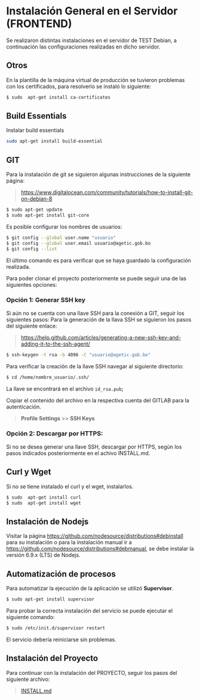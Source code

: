 # Instalación General en el Servidor (FRONTEND)

Se realizaron distintas instalaciones en el servidor de TEST Debian, a continuación las configuraciones realizadas en dicho servidor.

## Otros

En la plantilla de la máquina virtual de producción se tuvieron problemas con los certificados, para resolverlo se instaló lo siguiente:

```sh
$ sudo  apt-get install ca-certificates
```

## Build Essentials
Instalar build essentials
```sh
sudo apt-get install build-essential
```

## GIT
Para la instalación de git se siguieron algunas instrucciones de la siguiente página:
> https://www.digitalocean.com/community/tutorials/how-to-install-git-on-debian-8

```sh
$ sudo apt-get update
$ sudo apt-get install git-core
```

Es posible configurar los nombres de usuarios:
```sh
$ git config --global user.name "usuario"
$ git config --global user.email usuario@agetic.gob.bo
$ git config --list
```

El último comando es para verificar que se haya guardado la configuración realizada.

Para poder clonar el proyecto posteriormente se puede seguir una de las siguientes opciones:

### Opción 1: Generar SSH key

Si aún no se cuenta con una llave SSH para la conexión a GIT, seguir los siguientes pasos:
Para la generación de la llava SSH se siguieron los pasos del siguiente enlace:
> https://help.github.com/articles/generating-a-new-ssh-key-and-adding-it-to-the-ssh-agent/

```sh
$ ssh-keygen -t rsa -b 4096 -C "usuario@agetic.gob.bo"
```

Para verificar la creación de la llave SSH navegar al siguiente directorio:
```sh
$ cd /home/nombre_usuario/.ssh/
```

La llave se encontrará en el archivo `id_rsa.pub`;

Copiar el contenido del archivo en la respectiva cuenta del GITLAB para la autenticación.

> **Profile Settings** >> **SSH Keys**

### Opción 2: Descargar por HTTPS:

Si no se desea generar una llave SSH, descargar por HTTPS, según los pasos indicados posteriormente en el achivo INSTALL.md.

## Curl y Wget

Si no se tiene instalado el curl y el wget, instalarlos.

```sh
$ sudo  apt-get install curl
$ sudo  apt-get install wget
```

## Instalación de Nodejs
Visitar la página https://github.com/nodesource/distributions#debinstall para su instalación o para la instalación manual ir a https://github.com/nodesource/distributions#debmanual, se debe instalar la versión 6.9.x (LTS) de Nodejs.

## Automatización de procesos
Para automatizar la ejecución de la aplicación se utilizó **Supervisor**.

```sh
$ sudo apt-get install supervisor
```
Para probar la correcta instalación del servicio se puede ejecutar el siguiente comando:
```sh
$ sudo /etc/init.d/supervisor restart
```
El servicio debería reiniciarse sin problemas.

## Instalación del Proyecto

Para continuar con la instalación del PROYECTO, seguir los pasos del siguiente archivo:

> [INSTALL.md](INSTALL.md)
